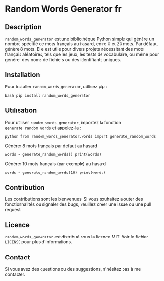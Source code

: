 # Random Words Generator fr

## Description

`random_words_generator` est une bibliothèque Python simple qui génère un nombre spécifié de mots français au hasard, entre 0 et 20 mots. Par défaut, génère 8 mots. Elle est utile pour divers projets nécessitant des mots français aléatoires, tels que les jeux, les tests de vocabulaire, ou même pour générer des noms de fichiers ou des identifiants uniques.

## Installation

Pour installer `random_words_generator`, utilisez pip :

`bash pip install random_words_generator`

## Utilisation

Pour utiliser `random_words_generator`, importez la fonction `generate_random_words` et appelez-la :

`python from random_words_generator.words import generate_random_words`

Générer 8 mots français par defaut au hasard

`words = generate_random_words() print(words)`

Générer 10 mots français (par exemple) au hasard

`words = generate_random_words(10) print(words)`

## Contribution

Les contributions sont les bienvenues. Si vous souhaitez ajouter des fonctionnalités ou signaler des bugs, veuillez créer une issue ou une pull request.

## Licence

`random_words_generator` est distribué sous la licence MIT. Voir le fichier `LICENSE` pour plus d'informations.

## Contact

Si vous avez des questions ou des suggestions, n'hésitez pas à me contacter.